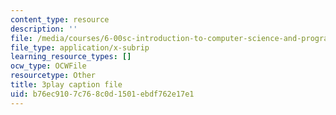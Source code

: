 ```yaml
---
content_type: resource
description: ''
file: /media/courses/6-00sc-introduction-to-computer-science-and-programming-spring-2011/b76ec9107c768c0d1501ebdf762e17e1_aqd0sR5rygk.srt
file_type: application/x-subrip
learning_resource_types: []
ocw_type: OCWFile
resourcetype: Other
title: 3play caption file
uid: b76ec910-7c76-8c0d-1501-ebdf762e17e1
---
```

